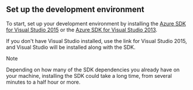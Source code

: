 ## <a name="setupdevenv"></a>Set up the development environment
To start, set up your development environment by installing the [Azure SDK for Visual Studio 2015](http://go.microsoft.com/fwlink/?linkid=518003) or the [Azure SDK for Visual Studio 2013](http://go.microsoft.com/fwlink/?LinkID=324322).

If you don't have Visual Studio installed, use the link for Visual Studio 2015, and Visual Studio will be installed along with the SDK.

> [!NOTE]
> Depending on how many of the SDK dependencies you already have on your machine, installing the SDK could take a long time, from several minutes to a half hour or more.
> 
> 

<!--HONumber=Sep16_HO4-->



